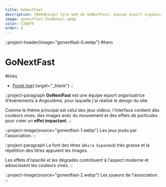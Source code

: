 ```yaml
---
title: GoNextFast
description: (Webdesign) Site web de GoNextFast, équipe esport organisatrice d'évènements à Angoulême.
image: gonextfast-thumbnail.webp
color: C300F9
order: 4
---
```


::project-header{image="gonextfast-0.webp"}
#hero
# GoNextFast

#links
- [Projet live](https://www.gonextfast.xyz/){:target="_blank"}
::

::project-paragraph
**GoNextFast** est une équipe esport organisatrice d'évènements à Angoulême, pour laquelle j'ai réalisé le design du site.

Comme le thème principal est celui des jeux vidéos, l'interface contient des couleurs vives, des images avec du mouvement et des effets de particules pour créer un **effet impactant**.
::

::project-image{source="gonextfast-1.webp"}
Les jeux joués par l'association.
::

::project-paragraph
La font des titres (`Akira Expanded`) très grasse et la répétition des titres appuient les images.

Les effets d'opacité et les dégradés contribuent à l'aspect moderne et adoucissent les couleurs vives.
::

::project-image{source="gonextfast-2.webp"}
Les joueurs de l'association.
::